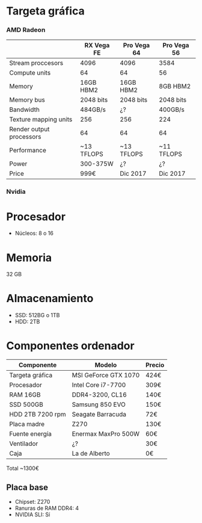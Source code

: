 # Targeta gráfica

### AMD Radeon

| 							| RX Vega FE	| Pro Vega 64	| Pro Vega 56   |
| ------------------------- | ------------- | ------------- | ------------- |
| Stream proccesors			| 4096			| 4096			| 3584			|
| Compute units				| 64			| 64			| 56			|
| Memory					| 16GB HBM2		| 16GB HBM2		| 8GB HBM2		|
| Memory bus				| 2048 bits		| 2048 bits		| 2048 bits		|
| Bandwidth					| 484GB/s		| ¿?			| 400GB/s		|
| Texture mapping units		| 256			| 256			| 224			|
| Render output processors	| 64			| 64			| 64			|
| Performance               | ~13 TFLOPS	| ~13 TFLOPS	| ~11 TFLOPS	|
| Power						| 300-375W		| ¿?			| ¿?			|
| Price						| 999€			| Dic 2017		| Dic 2017		|

### Nvidia


# Procesador

 * Núcleos: 8 o 16


# Memoria

32 GB


# Almacenamiento

 * SSD: 512BG o 1TB
 * HDD: 2TB



# Componentes ordenador


| Componente       | Modelo               | Precio |
| ---------------- | -------------------- | ------ |
| Targeta gráfica  | MSI GeForce GTX 1070 | 424€   |
| Procesador       | Intel Core i7-7700   | 309€   |
| RAM 16GB         | DDR4-3200, CL16      | 140€   |
| SSD 500GB        | Samsung 850 EVO      | 150€   |
| HDD 2TB 7200 rpm | Seagate Barracuda    | 72€    |
| Placa madre      | Z270                 | 130€   |
| Fuente energía   | Enermax MaxPro 500W  | 60€    |
| Ventilador       | ¿?                   | 30€    |
| Caja             | La de Alberto        | 0€     |

Total ~1300€


Placa base
----------
 * Chipset: Z270
 * Ranuras de RAM DDR4: 4
 * NVIDIA SLI: Sí